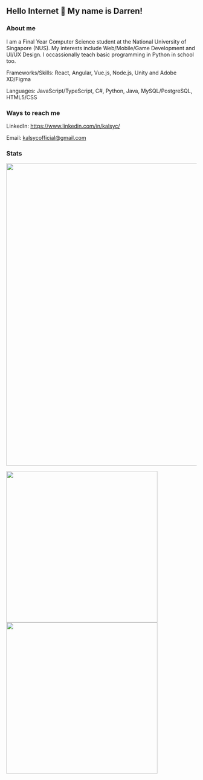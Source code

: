 ## Hello Internet 👋 My name is Darren!

### About me

I am a Final Year Computer Science student at the National University of Singapore (NUS). My interests include Web/Mobile/Game Development and UI/UX Design. I occassionally teach basic programming in Python in school too.

Frameworks/Skills: React, Angular, Vue.js, Node.js, Unity and Adobe XD/Figma

Languages: JavaScript/TypeScript, C#, Python, Java, MySQL/PostgreSQL, HTML5/CSS

### Ways to reach me

LinkedIn: https://www.linkedin.com/in/kalsyc/

Email: kalsycofficial@gmail.com

### Stats
<a href="https://github.com/ryo-ma/github-profile-trophy">
  <img width="800" align="center" src="https://github-profile-trophy.vercel.app/?username=kalsyc&theme=onedark&row=1&column=8"/>
</a>
<p float='left'>
  <a href="https://github.com/anuraghazra/github-readme-stats">
    <img width="400" align="center" src="https://github-readme-stats.vercel.app/api?username=kalsyc&count_private=true&show_icons=true&theme=radical" />
  </a>
  <a href="https://github.com/anuraghazra/github-readme-stats">
    <img width="400" align="center" src="https://github-readme-stats.vercel.app/api/wakatime?username=@kalsyc&layout=compact&theme=radical" />
  </a>
</p>


